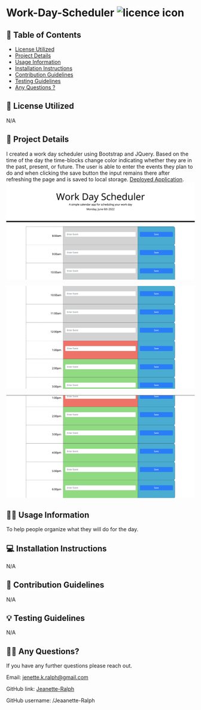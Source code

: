  # Work-Day-Scheduler ![licence icon](https://img.shields.io/badge/License-MIT-lavender.svg)

## 📝 Table of Contents
* [License Utilized](#license-utilized)
* [Project Details](#project-details)
* [Usage Information](#usage-information)
* [Installation Instructions](#installation-instructions)
* [Contribution Guidelines](#contribution-guidelines)
* [Testing Guidelines](#testing-guidelines)
* [Any Questions ?](#any-questions)

## 🔑 License Utilized
N/A

## 🚀 Project Details
I created a work day scheduler using Bootstrap and JQuery. Based on the time of the day the time-blocks change color indicating whether they are in the past, present, or future. The user is able to enter the events they plan to do and when clicking the save button the input remains there after refreshing the page and is saved to local storage. [Deployed Application](https://jeanette-ralph.github.io/Work-Day-Scheduler/). 
 ![screenshot of deployed application](Assets/images/deployed-app.png)

![screenshot of deployed application](Assets/images/deployed-app-2.png)

![screenshot of deployed application](Assets/images/deployed-app-3.png)

## 👩‍💻 Usage Information
To help people organize what they will do for the day.

## 💻 Installation Instructions
N/A

## 🤝 Contribution Guidelines
N/A

## 💡 Testing Guidelines
N/A

## 🙋‍♀️ Any Questions?

If you have any further questions please reach out.

Email: jenette.k.ralph@gmail.com

GitHub link: [Jeanette-Ralph](https://github.com/Jeaanette-Ralph)

GitHub username: /Jeaanette-Ralph




